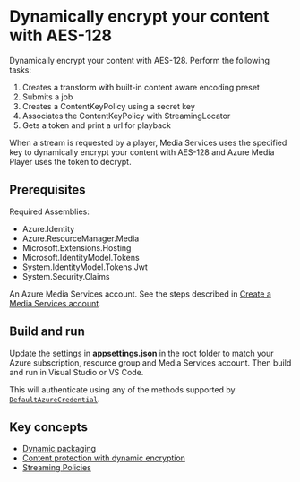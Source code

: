 # Dynamically encrypt your content with AES-128

Dynamically encrypt your content with AES-128. Perform the following tasks:

1. Creates a transform with built-in content aware encoding preset
1. Submits a job
1. Creates a ContentKeyPolicy using a secret key
1. Associates the ContentKeyPolicy with StreamingLocator
1. Gets a token and print a url for playback

When a stream is requested by a player, Media Services uses the specified key to dynamically encrypt your content with AES-128 and Azure Media Player uses the token to decrypt.

## Prerequisites

Required Assemblies:

* Azure.Identity
* Azure.ResourceManager.Media
* Microsoft.Extensions.Hosting
* Microsoft.IdentityModel.Tokens
* System.IdentityModel.Tokens.Jwt
* System.Security.Claims

An Azure Media Services account. See the steps described in [Create a Media Services account](https://learn.microsoft.com/azure/media-services/latest/account-create-how-to).

## Build and run

Update the settings in **appsettings.json** in the root folder to match your Azure subscription, resource group and Media Services account.
Then build and run in Visual Studio or VS Code.

This will authenticate using any of the methods supported by [`DefaultAzureCredential`](https://learn.microsoft.com/en-us/dotnet/api/azure.identity.defaultazurecredential?view=azure-dotnet).

## Key concepts

* [Dynamic packaging](https://learn.microsoft.com/azure/media-services/latest/encode-dynamic-packaging-concept)
* [Content protection with dynamic encryption](https://learn.microsoft.com/azure/media-services/latest/drm-content-protection-concept)
* [Streaming Policies](https://learn.microsoft.com/azure/media-services/latest/stream-streaming-policy-concept)
